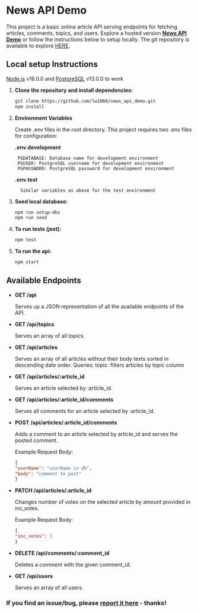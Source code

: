 # News API Demo
This project is a basic online article API serving endpoints for fetching articles, comments, topics, and users. 
Explore a hosted version **[News API Demo](https://news-api-demo.onrender.com/api)** or follow the instructions below to setup locally. 
The git repository is available to explore [HERE](https://github.com/lw1066/news_api_demo).

## Local setup Instructions
[Node.js](https://nodejs.org/) v16.0.0 and [PostgreSQL](https://www.postgresql.org/) v13.0.0 to work
1. **Clone the repository and install dependencies:**
   ```bash
   git clone https://github.com/lw1066/news_api_demo.git
   npm install

2. **Environment Variables**

    Create .env files in the root directory.
    This project requires two .env files for configuration:

    **.env.development**

        PGDATABASE: Database name for development environment
        PGUSER: PostgreSQL username for development environment
        PGPASSWORD: PostgreSQL password for development environment

    **.env.test**

         Similar variables as above for the test environment


3. **Seed local database:**
    ```bash
    npm run setup-dbs
    npm run seed

4. **To run tests (jest):**
    ```bash
    npm test

4. **To run the api:**
    ```bash
    npm start

## Available Endpoints
- **GET /api**

    Serves up a JSON representation of all the available endpoints of the API.

- **GET /api/topics**

    Serves an array of all topics.

- **GET /api/articles**

    Serves an array of all articles without their body texts sorted in descending date order.
    Queries: topic: filters articles by topic column

- **GET /api/articles/:article_id**

    Serves an article selected by :article_id.

- **GET /api/articles/:article_id/comments**

    Serves all comments for an article selected by :article_id.

- **POST /api/articles/:article_id/comments**

    Adds a comment to an article selected by article_id and serves the posted comment.

    Example Request Body:

    ```json
    {
    "userName": "userName in db",
    "body": "comment to post"
    }
    ```

- **PATCH /api/articles/:article_id**

    Changes number of votes on the selected article by amount provided in inc_votes.

    Example Request Body:

    ```json
    {
    "inc_votes": 3
    }
    ```

- **DELETE /api/comments/:comment_id**

    Deletes a comment with the given comment_id.

- **GET /api/users**

    Serves an array of all users.

### If you find an issue/bug, please [report it here](https://github.com/lw1066/news_api_demo/issues) - thanks!


